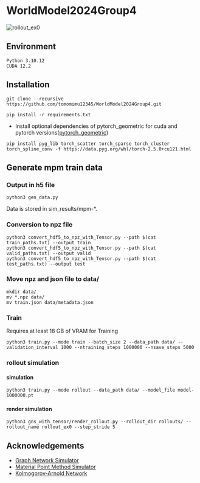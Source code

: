 # WorldModel2024Group4
![rollout_ex0](https://github.com/user-attachments/assets/2431bf53-ed86-47e2-bea6-ec0724bdb1fd)



## Environment
```
Python 3.10.12
CUDA 12.2
```

## Installation
```
git clone --recursive https://github.com/tomomimu12345/WorldModel2024Group4.git
```
```
pip install -r requirements.txt
```

- Install optional dependencies of pytorch_geometric for cuda and pytorch versions([pytorch_geometric](https://pytorch-geometric.readthedocs.io/en/latest/install/installation.html))

```
pip install pyg_lib torch_scatter torch_sparse torch_cluster torch_spline_conv -f https://data.pyg.org/whl/torch-2.5.0+cu121.html
```

## Generate mpm train data
### Output in h5 file
```
python3 gen_data.py
```
Data is stored in sim_results/mpm-*.
### Conversion to npz file
```
python3 convert_hdf5_to_npz_with_Tensor.py --path $(cat train_paths.txt) --output train
python3 convert_hdf5_to_npz_with_Tensor.py --path $(cat valid_paths.txt) --output valid
python3 convert_hdf5_to_npz_with_Tensor.py --path $(cat test_paths.txt) --output test
```
### Move npz and json file to data/
```
mkdir data/
mv *.npz data/
mv train.json data/metadata.json
```

### Train
Requires at least 18 GB of VRAM for Training
```
python3 train.py --mode train --batch_size 2 --data_path data/ --validation_interval 1000 --ntraining_steps 1000000 --nsave_steps 5000 
```

### rollout simulation
#### simulation
```
python3 train.py --mode rollout --data_path data/ --model_file model-1000000.pt
```
#### render simulation
```
python3 gns_with_tensor/render_rollout.py --rollout_dir rollouts/ --rollout_name rollout_ex0 --step_stride 5
```

## Acknowledgements
- [Graph Network Simulator](https://github.com/geoelements/gns)
- [Material Point Method Simulator](https://github.com/zeshunzong/warp-mpm)
- [Kolmogorov-Arnold Network](https://github.com/Blealtan/efficient-kan)
